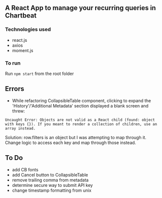 ## A React App to manage your recurring queries in Chartbeat

### Technologies used

- react.js
- axios
- moment.js

### To run

Run ```npm start``` from the root folder

## Errors

- While refactoring CollapsibleTable component, clicking to expand the 'History'/'Additional Metadata' section displayed a blank screen and threw:

```Uncaught Error: Objects are not valid as a React child (found: object with keys {}). If you meant to render a collection of children, use an array instead.```

Solution: row.filters is an object but I was attempting to map through it. Change logic to access each key and map through those instead.

## To Do

- add CB fonts
- add Cancel button to CollapsibleTable
- remove trailing comma from metadata
- determine secure way to submit API key
- change timestamp formatting from unix 